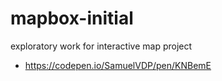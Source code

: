 # mapbox-initial
exploratory work for interactive map project

- https://codepen.io/SamuelVDP/pen/KNBemE
